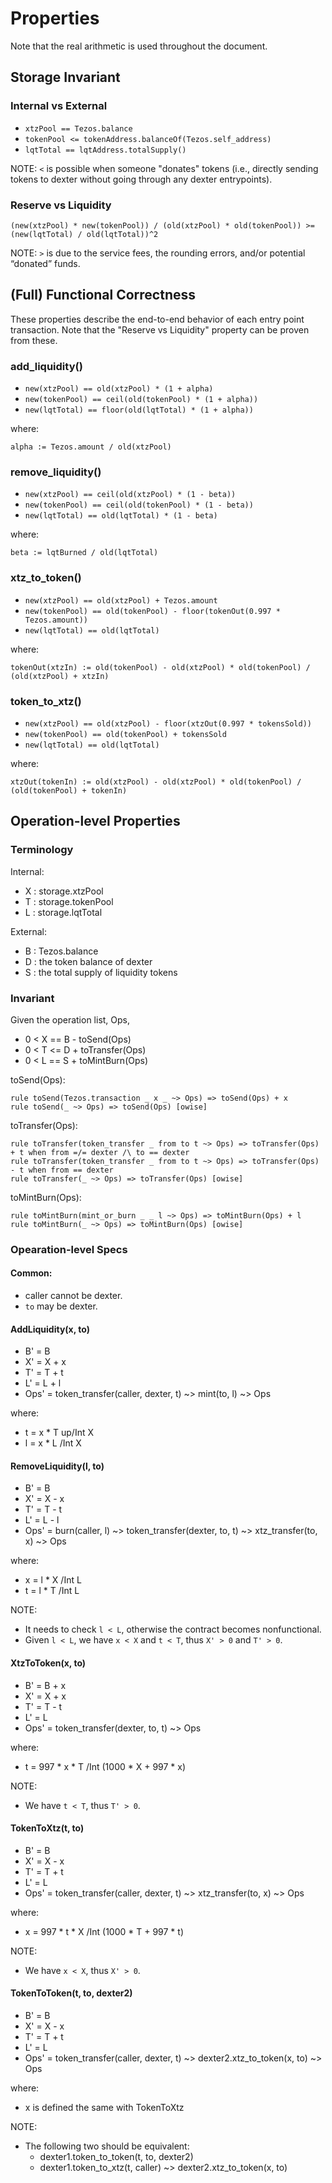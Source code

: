 # Properties

Note that the real arithmetic is used throughout the document.

## Storage Invariant

### Internal vs External
- `xtzPool == Tezos.balance`
- `tokenPool <= tokenAddress.balanceOf(Tezos.self_address)`
- `lqtTotal == lqtAddress.totalSupply()`

NOTE: `<` is possible when someone "donates" tokens (i.e., directly sending tokens to dexter without going through any dexter entrypoints).

### Reserve vs Liquidity

```
(new(xtzPool) * new(tokenPool)) / (old(xtzPool) * old(tokenPool)) >= (new(lqtTotal) / old(lqtTotal))^2
```

NOTE: `>` is due to the service fees, the rounding errors, and/or potential “donated” funds.

## (Full) Functional Correctness

These properties describe the end-to-end behavior of each entry point transaction.
Note that the "Reserve vs Liquidity" property can be proven from these.

### add_liquidity()

- `new(xtzPool) == old(xtzPool) * (1 + alpha)`
- `new(tokenPool) == ceil(old(tokenPool) * (1 + alpha))`
- `new(lqtTotal) == floor(old(lqtTotal) * (1 + alpha))`

where:
```
alpha := Tezos.amount / old(xtzPool)
```

### remove_liquidity()

- `new(xtzPool) == ceil(old(xtzPool) * (1 - beta))`
- `new(tokenPool) == ceil(old(tokenPool) * (1 - beta))`
- `new(lqtTotal) == old(lqtTotal) * (1 - beta)`

where:
```
beta := lqtBurned / old(lqtTotal)
```

### xtz_to_token()

- `new(xtzPool) == old(xtzPool) + Tezos.amount`
- `new(tokenPool) == old(tokenPool) - floor(tokenOut(0.997 * Tezos.amount))`
- `new(lqtTotal) == old(lqtTotal)`

where:
```
tokenOut(xtzIn) := old(tokenPool) - old(xtzPool) * old(tokenPool) / (old(xtzPool) + xtzIn)
```

### token_to_xtz()

- `new(xtzPool) == old(xtzPool) - floor(xtzOut(0.997 * tokensSold))`
- `new(tokenPool) == old(tokenPool) + tokensSold`
- `new(lqtTotal) == old(lqtTotal)`

where:
```
xtzOut(tokenIn) := old(xtzPool) - old(xtzPool) * old(tokenPool) / (old(tokenPool) + tokenIn)
```

## Operation-level Properties

### Terminology

Internal:
- X : storage.xtzPool
- T : storage.tokenPool
- L : storage.lqtTotal

External:
- B : Tezos.balance
- D : the token balance of dexter
- S : the total supply of liquidity tokens

### Invariant

Given the operation list, Ops,
- 0 < X == B - toSend(Ops)
- 0 < T <= D + toTransfer(Ops)
- 0 < L == S + toMintBurn(Ops)

toSend(Ops): 
```
rule toSend(Tezos.transaction _ x _ ~> Ops) => toSend(Ops) + x
rule toSend(_ ~> Ops) => toSend(Ops) [owise]
```

toTransfer(Ops):
```
rule toTransfer(token_transfer _ from to t ~> Ops) => toTransfer(Ops) + t when from =/= dexter /\ to == dexter
rule toTransfer(token_transfer _ from to t ~> Ops) => toTransfer(Ops) - t when from == dexter
rule toTransfer(_ ~> Ops) => toTransfer(Ops) [owise]
```

toMintBurn(Ops):
```
rule toMintBurn(mint_or_burn _ _ l ~> Ops) => toMintBurn(Ops) + l
rule toMintBurn(_ ~> Ops) => toMintBurn(Ops) [owise]
```

### Opearation-level Specs

#### Common:
- caller cannot be dexter.
- `to` may be dexter.

#### AddLiquidity(x, to)
- B' = B
- X' = X + x
- T' = T + t
- L' = L + l
- Ops' = token_transfer(caller, dexter, t) ~> mint(to, l) ~> Ops

where:
- t = x * T up/Int X
- l = x * L   /Int X

#### RemoveLiquidity(l, to)
- B' = B
- X' = X - x
- T' = T - t
- L' = L - l
- Ops' = burn(caller, l) ~> token_transfer(dexter, to, t) ~> xtz_transfer(to, x) ~> Ops

where:
- x = l * X /Int L
- t = l * T /Int L

NOTE:
- It needs to check `l < L`, otherwise the contract becomes nonfunctional.
- Given `l < L`, we have `x < X` and `t < T`, thus `X' > 0` and `T' > 0`.

#### XtzToToken(x, to)
- B' = B + x
- X' = X + x
- T' = T - t
- L' = L
- Ops' = token_transfer(dexter, to, t) ~> Ops

where:
- t = 997 * x * T /Int (1000 * X + 997 * x)

NOTE:
- We have `t < T`, thus `T' > 0`.

#### TokenToXtz(t, to)
- B' = B
- X' = X - x
- T' = T + t
- L' = L
- Ops' = token_transfer(caller, dexter, t) ~> xtz_transfer(to, x) ~> Ops

where:
- x = 997 * t * X /Int (1000 * T + 997 * t)

NOTE:
- We have `x < X`, thus `X' > 0`.

#### TokenToToken(t, to, dexter2)
- B' = B
- X' = X - x
- T' = T + t
- L' = L
- Ops' = token_transfer(caller, dexter, t) ~> dexter2.xtz_to_token(x, to) ~> Ops

where:
- x is defined the same with TokenToXtz

NOTE:
- The following two should be equivalent:
  - dexter1.token_to_token(t, to, dexter2)
  - dexter1.token_to_xtz(t, caller) ~> dexter2.xtz_to_token(x, to)

